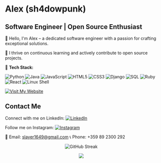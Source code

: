 # **Alex (sh4dowpunk)**
## Software Engineer | Open Source Enthusiast

👋 Hello, I'm Alex – a dedicated software engineer with a passion for crafting exceptional solutions.

🌱 I thrive on continuous learning and actively contribute to open source projects.

🚀 **Tech Stack:** 

![Python](https://img.shields.io/badge/-Python-3776AB?style=flat-square&logo=python&logoColor=white)
![Java](https://img.shields.io/badge/-Java-007396?style=flat-square&logo=java&logoColor=white)
![JavaScript](https://img.shields.io/badge/-JavaScript-F7DF1E?style=flat-square&logo=javascript&logoColor=black)
![HTML5](https://img.shields.io/badge/-HTML5-E34F26?style=flat-square&logo=html5&logoColor=white)
![CSS3](https://img.shields.io/badge/-CSS3-1572B6?style=flat-square&logo=css3&logoColor=white)
![Django](https://img.shields.io/badge/-Django-092E20?style=flat-square&logo=django&logoColor=white)
![SQL](https://img.shields.io/badge/-SQL-4479A1?style=flat-square&logo=postgresql&logoColor=white)
![Ruby](https://img.shields.io/badge/-Ruby-CC342D?style=flat-square&logo=ruby&logoColor=white)
![React](https://img.shields.io/badge/-React-61DAFB?style=flat-square&logo=react&logoColor=black)
![Linux Shell](https://img.shields.io/badge/-Linux%20Shell%2FBash-4EAA25?style=flat-square&logo=gnu-bash&logoColor=white)

[![Visit My Website](https://img.shields.io/badge/Visit%20My%20Website-006400?style=for-the-badge&logo=web)](https://sh4dowpunk.github.io/)

## **Contact Me**

Connect with me on LinkedIn:
[![LinkedIn](https://img.shields.io/badge/LinkedIn-Alex%20-blue?style=flat-square&logo=linkedin&logoColor=white&link=https://www.linkedin.com/in/shadowpunk/)](https://www.linkedin.com/in/shadowpunk/)

Follow me on Instagram:
[![Instagram](https://img.shields.io/badge/Instagram-%40sh4dowpunk-red?style=flat-square&logo=instagram&logoColor=white&link=https://www.instagram.com/sh4dowpunk/)](https://www.instagram.com/sh4dowpunk/)

📧 Email: slayer1649@gmail.com
📞 Phone: +359 89 2300 292

<div id="stats" align="center">



![GitHub Streak](http://github-readme-streak-stats.herokuapp.com?user=sh4dowpunk&theme=dark&background=20232a&fire=FFA500)


<a href="https://github.com/sh4dowpunk"> <img align="center" src="https://github-readme-stats-sigma-five.vercel.app/api/top-langs/?username=sh4dowpunk&theme=dark&line_height=40&hide=css&bg_color=20232a"/> </a>
